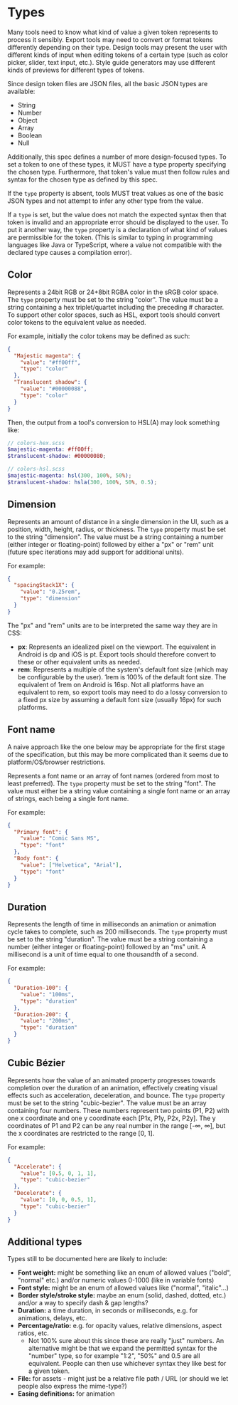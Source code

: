 # Types

Many tools need to know what kind of value a given token represents to process it sensibly. Export tools may need to convert or format tokens differently depending on their type. Design tools may present the user with different kinds of input when editing tokens of a certain type (such as color picker, slider, text input, etc.). Style guide generators may use different kinds of previews for different types of tokens.

Since design token files are JSON files, all the basic JSON types are available:
- String
- Number
- Object
- Array
- Boolean
- Null

Additionally, this spec defines a number of more design-focused types. To set a token to one of these types, it MUST have a type property specifying the chosen type. Furthermore, that token's value must then follow rules and syntax for the chosen type as defined by this spec.

If the `type` property is absent, tools MUST treat values as one of the basic JSON types and not attempt to infer any other type from the value.

If a `type` is set, but the value does not match the expected syntax then that token is invalid and an appropriate error should be displayed to the user. To put it another way, the `type` property is a declaration of what kind of values are permissible for the token. (This is similar to typing in programming languages like Java or TypeScript, where a value not compatible with the declared type causes a compilation error).

## Color

Represents a 24bit RGB or 24+8bit RGBA color in the sRGB color space. The `type` property must be set to the string "color". The value must be a string containing a hex triplet/quartet including the preceding # character. To support other color spaces, such as HSL, export tools should convert color tokens to the equivalent value as needed.

For example, initially the color tokens may be defined as such:

<aside class="example">

```json
{
  "Majestic magenta": {
    "value": "#ff00ff",
    "type": "color"
  },
  "Translucent shadow": {
    "value": "#00000088",
    "type": "color"
  }
}
```

</aside>

Then, the output from a tool's conversion to HSL(A) may look something like:

<aside class="example">

```scss
// colors-hex.scss
$majestic-magenta: #ff00ff;
$translucent-shadow: #00000080;

// colors-hsl.scss
$majestic-magenta: hsl(300, 100%, 50%);
$translucent-shadow: hsla(300, 100%, 50%, 0.5);
```

</aside>

## Dimension

Represents an amount of distance in a single dimension in the UI, such as a position, width, height, radius, or thickness. The `type` property must be set to the string "dimension". The value must be a string containing a number (either integer or floating-point) followed by either a "px" or "rem" unit (future spec iterations may add support for additional units).

For example:

<aside class="example">

```json
{
  "spacingStack1X": {
    "value": "0.25rem",
    "type": "dimension"
  }
}
```

</aside>

The "px" and "rem" units are to be interpreted the same way they are in CSS:

- **px**: Represents an idealized pixel on the viewport. The equivalent in Android is dp and iOS is pt. Export tools should therefore convert to these or other equivalent units as needed.
- **rem**: Represents a multiple of the system's default font size (which may be configurable by the user). 1rem is 100% of the default font size. The equivalent of 1rem on Android is 16sp. Not all platforms have an equivalent to rem, so export tools may need to do a lossy conversion to a fixed px size by assuming a default font size (usually 16px) for such platforms.

## Font name

<div class="issue" data-number="53">

A naive approach like the one below may be appropriate for the first stage of the specification, but this may be more complicated than it seems due to platform/OS/browser restrictions.

</div>

Represents a font name or an array of font names (ordered from most to least preferred). The `type` property must be set to the string "font". The value must either be a string value containing a single font name or an array of strings, each being a single font name.

For example:

<aside class="example">

```json
{
  "Primary font": {
    "value": "Comic Sans MS",
    "type": "font"
  },
  "Body font": {
    "value": ["Helvetica", "Arial"],
    "type": "font"
  }
}
```

</aside>

## Duration

Represents the length of time in milliseconds an animation or animation cycle takes to complete, such as 200 milliseconds. The `type` property must be set to the string "duration". The value must be a string containing a number (either integer or floating-point) followed by an "ms" unit. A millisecond is a unit of time equal to one thousandth of a second.

For example:

<aside class="example">

```json
{
  "Duration-100": {
    "value": "100ms",
    "type": "duration"
  },
  "Duration-200": {
    "value": "200ms",
    "type": "duration"
  }
}
```

</aside>

## Cubic Bézier

Represents how the value of an animated property progresses towards completion over the duration of an animation, effectively creating visual effects such as acceleration, deceleration, and bounce. The `type` property must be set to the string "cubic-bezier". The value must be an array containing four numbers. These numbers represent two points (P1, P2) with one x coordinate and one y coordinate each [P1x, P1y, P2x, P2y]. The y coordinates of P1 and P2 can be any real number in the range [-∞, ∞], but the x coordinates are restricted to the range [0, 1].

For example:

<aside class="example">

```json
{
  "Accelerate": {
    "value": [0.5, 0, 1, 1],
    "type": "cubic-bezier"
  },
  "Decelerate": {
    "value": [0, 0, 0.5, 1],
    "type": "cubic-bezier"
  }
}
```

</aside>

## Additional types

<div class="ednote" title="Additional types">
Types still to be documented here are likely to include:

- **Font weight:** might be something like an enum of allowed values ("bold", "normal" etc.) and/or numeric values 0-1000 (like in variable fonts)
- **Font style:** might be an enum of allowed values like ("normal", "italic"...)
- **Border style/stroke style:** maybe an enum (solid, dashed, dotted, etc.) and/or a way to specify dash & gap lengths?
- **Duration:** a time duration, in seconds or milliseconds, e.g. for animations, delays, etc.
- **Percentage/ratio:** e.g. for opacity values, relative dimensions, aspect ratios, etc.
  - Not 100% sure about this since these are really "just" numbers. An alternative might be that we expand the permitted syntax for the "number" type, so for example "1:2", "50%" and 0.5 are all equivalent. People can then use whichever syntax they like best for a given token.
- **File:** for assets - might just be a relative file path / URL (or should we let people also express the mime-type?)
- **Easing definitions:** for animation
</div>
